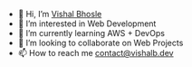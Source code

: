 - 👋 Hi, I’m [Vishal Bhosle](https://vishalb.dev)
- 👀 I’m interested in Web Development
- 🌱 I’m currently learning AWS + DevOps
- 💞️ I’m looking to collaborate on Web Projects
- 📫 How to reach me [contact@vishalb.dev](mailto:contact@vishalb.dev)

<!---
ZerocoolVishal/ZerocoolVishal is a ✨ special ✨ repository because its `README.md` (this file) appears on your GitHub profile.
You can click the Preview link to take a look at your changes.
--->
